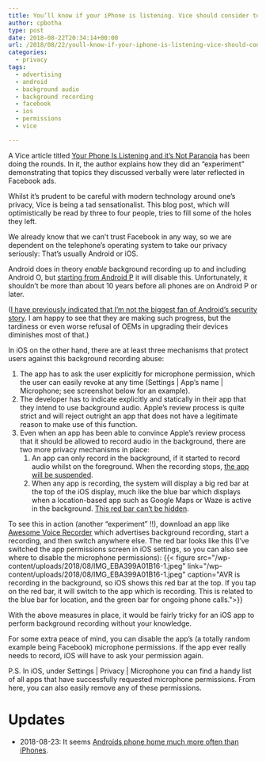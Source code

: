 ```yaml
---
title: You’ll know if your iPhone is listening. Vice should consider toning down the sensationalism.
author: cpbotha
type: post
date: 2018-08-22T20:34:14+00:00
url: /2018/08/22/youll-know-if-your-iphone-is-listening-vice-should-consider-toning-down-the-sensationalism/
categories:
  - privacy
tags:
  - advertising
  - android
  - background audio
  - background recording
  - facebook
  - ios
  - permissions
  - vice

---
```

A Vice article titled [Your Phone Is Listening and it’s Not Paranoia][1] has been doing the rounds. In it, the author explains how they did an “experiment” demonstrating that topics they discussed verbally were later reflected in Facebook ads.

Whilst it’s prudent to be careful with modern technology around one’s privacy, Vice is being a tad sensationalist. This blog post, which will optimistically be read by three to four people, tries to fill some of the holes they left.

We already know that we can’t trust Facebook in any way, so we are dependent on the telephone’s operating system to take our privacy seriously: That’s usually Android or iOS.

Android does in theory _enable_ background recording up to and including Android O, but [starting from Android P][2] it will disable this. Unfortunately, it shouldn’t be more than about 10 years before all phones are on Android P or later.

([I have previously indicated that I’m not the biggest fan of Android’s security story][3]. I am happy to see that they are making such progress, but the tardiness or even worse refusal of OEMs in upgrading their devices diminishes most of that.)

In iOS on the other hand, there are at least three mechanisms that protect users against this background recording abuse:

  1. The app has to ask the user explicitly for microphone permission, which the user can easily revoke at any time (Settings | App’s name | Microphone; see screenshot below for an example).
  2. The developer has to indicate explicitly and statically in their app that they intend to use background audio. Apple’s review process is quite strict and will reject outright an app that does not have a legitimate reason to make use of this function.
  3. Even when an app has been able to convince Apple’s review process that it should be allowed to record audio in the background, there are two more privacy mechanisms in place: 
      1. An app can only record in the background, if it started to record audio whilst on the foreground. When the recording stops, [the app will be suspended][4].
      2. When any app is recording, the system will display a big red bar at the top of the iOS display, much like the blue bar which displays when a location-based app such as Google Maps or Waze is active in the background. [This red bar can’t be hidden][5].

To see this in action (another “experiment” !!), download an app like [Awesome Voice Recorder][6] which advertises background recording, start a recording, and then switch anywhere else. The red bar looks like this (I’ve switched the app permissions screen in iOS settings, so you can also see where to disable the microphone permissions):
{{< figure src="/wp-content/uploads/2018/08/IMG_EBA399A01B16-1.jpeg" link="/wp-content/uploads/2018/08/IMG_EBA399A01B16-1.jpeg" caption="AVR is recording in the background, so iOS shows this red bar at the top. If you tap on the red bar, it will switch to the app which is recording. This is related to the blue bar for location, and the green bar for ongoing phone calls.">}} 

With the above measures in place, it would be fairly tricky for an iOS app to perform background recording without your knowledge.

For some extra peace of mind, you can disable the app’s (a totally random example being Facebook) microphone permissions. If the app ever really needs to record, iOS will have to ask your permission again.

P.S. In iOS, under Settings | Privacy | Microphone you can find a handy list of all apps that have successfully requested microphone permissions. From here, you can also easily remove any of these permissions.

# Updates

  * 2018-08-23: It seems [Androids phone home much more often than iPhones][7].

 [1]: https://www.vice.com/en_uk/article/wjbzzy/your-phone-is-listening-and-its-not-paranoia
 [2]: https://www.theverge.com/platform/amp/2018/3/7/17091104/android-p-prevents-apps-using-mic-camera-idle-background
 [3]: /2016/11/27/android-security-in-2016-is-a-mess/
 [4]: https://developer.apple.com/library/archive/documentation/iPhone/Conceptual/iPhoneOSProgrammingGuide/BackgroundExecution/BackgroundExecution.html#//apple_ref/doc/uid/TP40007072-CH4-SW26
 [5]: https://stackoverflow.com/a/39963079/532513
 [6]: https://itunes.apple.com/us/app/awesome-voice-recorder/id892208399?mt=8
 [7]: https://www.zdnet.com/article/want-google-to-track-you-less-get-an-iphone-ditch-the-android/
